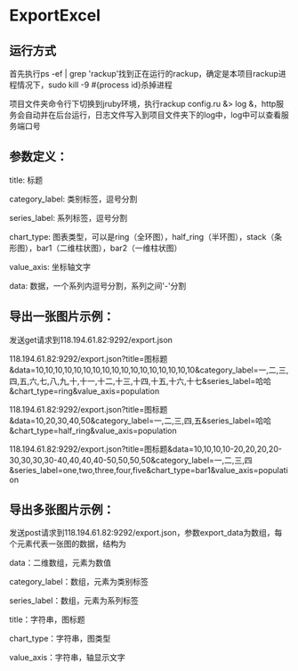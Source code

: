 ExportExcel
===========

运行方式
-----------
首先执行ps -ef | grep 'rackup'找到正在运行的rackup，确定是本项目rackup进程情况下，sudo kill -9 #{process id}杀掉进程

项目文件夹命令行下切换到jruby环境，执行rackup config.ru &> log &，http服务会自动并在后台运行，日志文件写入到项目文件夹下的log中，log中可以查看服务端口号

参数定义：
-----------
>
title: 标题
> 
category\_label: 类别标签，逗号分割
>
series\_label: 系列标签，逗号分割
>
chart\_type: 图表类型，可以是ring（全环图），half\_ring（半环图），stack（条形图），bar1（二维柱状图），bar2（一维柱状图）
>
value\_axis: 坐标轴文字
>
data: 数据，一个系列内逗号分割，系列之间'-'分割

导出一张图片示例：
-----------
发送get请求到118\.194\.61\.82:9292/export.json
>
118\.194\.61\.82:9292/export.json?title=图标题&data=10,10,10,10,10,10,10,10,10,10,10,10,10,10,10,10,10&category\_label=一,二,三,四,五,六,七,八,九,十,十一,十二,十三,十四,十五,十六,十七&series\_label=哈哈&chart\_type=ring&value\_axis=population
>
118\.194\.61\.82:9292/export.json?title=图标题&data=10,20,30,40,50&category\_label=一,二,三,四,五&series\_label=哈哈&chart\_type=half\_ring&value\_axis=population
>
118\.194\.61\.82:9292/export.json?title=图标题&data=10,10,10,10-20,20,20,20-30,30,30,30-40,40,40,40-50,50,50,50&category\_label=一,二,三,四&series\_label=one,two,three,four,five&chart\_type=bar1&value\_axis=population

导出多张图片示例：
-----------
发送post请求到118\.194\.61\.82:9292/export.json，参数export_data为数组，每个元素代表一张图的数据，结构为
>
data：二维数组，元素为数值
>
category\_label：数组，元素为类别标签
>
series\_label：数组，元素为系列标签
>
title：字符串，图标题
>
chart\_type：字符串，图类型
>
value\_axis：字符串，轴显示文字
